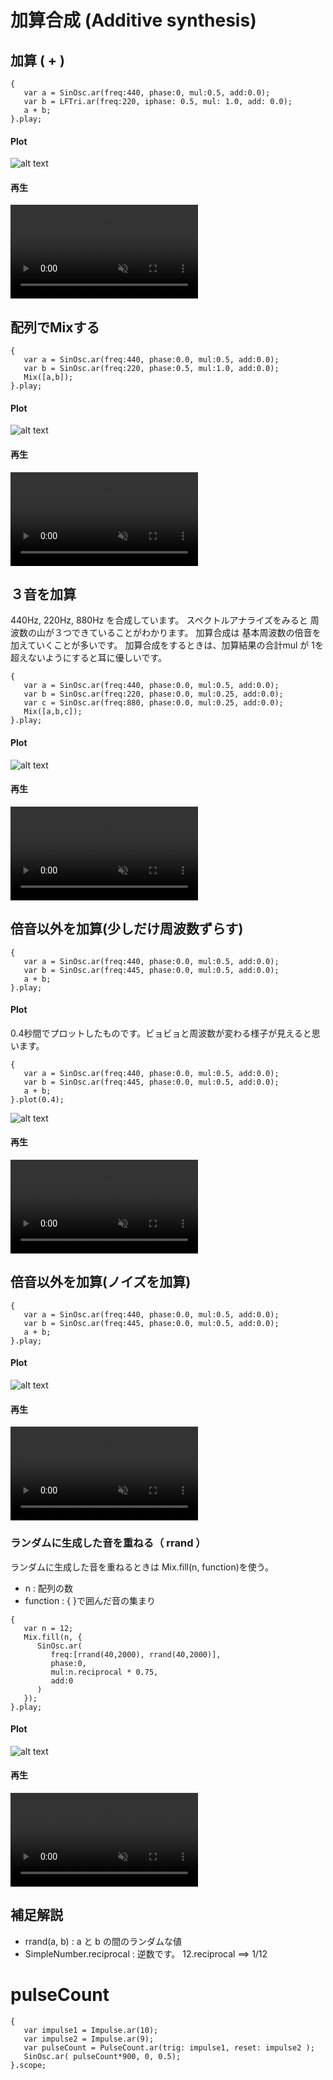 # 加算合成 (Additive synthesis)

## 加算 ( + )

```superCollider
{
   var a = SinOsc.ar(freq:440, phase:0, mul:0.5, add:0.0);
   var b = LFTri.ar(freq:220, iphase: 0.5, mul: 1.0, add: 0.0);
   a + b;
}.play;
```

#### Plot
![alt text](./Mix_01_plot.png)

#### 再生
<div><video controls src="https://amami-harhid.github.io/superColliderMovies/addotove/Mix_01.mp4" muted="false"></video></div>


## 配列でMixする
```superCollider
{
   var a = SinOsc.ar(freq:440, phase:0.0, mul:0.5, add:0.0);
   var b = SinOsc.ar(freq:220, phase:0.5, mul:1.0, add:0.0);
   Mix([a,b]);
}.play;
```
#### Plot
![alt text](./Mix_02_plot.png)

#### 再生
<div><video controls src="https://amami-harhid.github.io/superColliderMovies/addotove/Mix_02.mp4" muted="false"></video></div>

## ３音を加算

440Hz, 220Hz, 880Hz を合成しています。
スペクトルアナライズをみると 周波数の山が３つできていることがわかります。
加算合成は 基本周波数の倍音を加えていくことが多いです。
加算合成をするときは、加算結果の合計mul が 1を超えないようにすると耳に優しいです。

```superCollider
{
   var a = SinOsc.ar(freq:440, phase:0.0, mul:0.5, add:0.0);
   var b = SinOsc.ar(freq:220, phase:0.0, mul:0.25, add:0.0);
   var c = SinOsc.ar(freq:880, phase:0.0, mul:0.25, add:0.0);
   Mix([a,b,c]);
}.play;
```

#### Plot
![alt text](Mix3Sounds_01_plot.png)

#### 再生
<div><video controls src="https://amami-harhid.github.io/superColliderMovies/addotove/Mix3Sounds_01.mp4" muted="false"></video></div>

## 倍音以外を加算(少しだけ周波数ずらす)
```superCollider
{
   var a = SinOsc.ar(freq:440, phase:0.0, mul:0.5, add:0.0);
   var b = SinOsc.ar(freq:445, phase:0.0, mul:0.5, add:0.0);
   a + b;
}.play;
```

#### Plot
0.4秒間でプロットしたものです。ビョビョと周波数が変わる様子が見えると思います。
```superCollider
{
   var a = SinOsc.ar(freq:440, phase:0.0, mul:0.5, add:0.0);
   var b = SinOsc.ar(freq:445, phase:0.0, mul:0.5, add:0.0);
   a + b;
}.plot(0.4);
```
![alt text](./Mix_NotHarmonic_01_plot.png)

#### 再生
<div><video controls src="https://amami-harhid.github.io/superColliderMovies/addotove/Mix_NotHarmonic_01.mp4" muted="false"></video></div>

## 倍音以外を加算(ノイズを加算)
```superCollider
{
   var a = SinOsc.ar(freq:440, phase:0.0, mul:0.5, add:0.0);
   var b = SinOsc.ar(freq:445, phase:0.0, mul:0.5, add:0.0);
   a + b;
}.play;
```
#### Plot
![alt text](./Mix_SinOscWhiteNoise_01_plot.png)
#### 再生
<div><video controls src="https://amami-harhid.github.io/superColliderMovies/addotove/Mix_SinOscWhiteNoise_01.mp4" muted="false"></video></div>

### ランダムに生成した音を重ねる（ rrand ）

ランダムに生成した音を重ねるときは  Mix.fill(n, function)を使う。

- n : 配列の数
- function : {  }で囲んだ音の集まり

```superCollider
{
   var n = 12;
   Mix.fill(n, {
      SinOsc.ar(
         freq:[rrand(40,2000), rrand(40,2000)],
         phase:0,
         mul:n.reciprocal * 0.75,
         add:0
      )
   });
}.play;
```

#### Plot
![alt text](./CodeSample_01_plot.png)

#### 再生
<div><video controls src="https://amami-harhid.github.io/superColliderMovies/additive/CodeSample_01.mp4" muted="false"></video></div>

## 補足解説

- rrand(a, b) : a と b の間のランダムな値 
- SimpleNumber.reciprocal : 逆数です。 12.reciprocal ==> 1/12


# pulseCount

```superCollider
{ 
   var impulse1 = Impulse.ar(10);
   var impulse2 = Impulse.ar(9);
   var pulseCount = PulseCount.ar(trig: impulse1, reset: impulse2 );
   SinOsc.ar( pulseCount*900, 0, 0.5);
}.scope;
```

